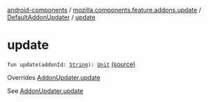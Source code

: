 [android-components](../../index.md) / [mozilla.components.feature.addons.update](../index.md) / [DefaultAddonUpdater](index.md) / [update](./update.md)

# update

`fun update(addonId: `[`String`](https://kotlinlang.org/api/latest/jvm/stdlib/kotlin/-string/index.html)`): `[`Unit`](https://kotlinlang.org/api/latest/jvm/stdlib/kotlin/-unit/index.html) [(source)](https://github.com/mozilla-mobile/android-components/blob/master/components/feature/addons/src/main/java/mozilla/components/feature/addons/update/AddonUpdater.kt#L190)

Overrides [AddonUpdater.update](../-addon-updater/update.md)

See [AddonUpdater.update](../-addon-updater/update.md)

